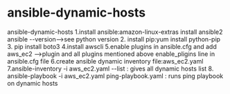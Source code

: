 # ansible-dynamic-hosts
ansible-dynamic-hosts
1.install ansible:amazon-linux-extras install ansible2
ansible --version-->see python version
2. install pip:yum install python-pip
3. pip install boto3
4.install awscli
5.enable plugins in ansible.cfg and add aws_ec2 -->plugin and all plugins mentioned above enable_pligins line in ansible.cfg file
6.create ansible dynamic inventory file:aws_ec2.yaml
7.ansible-inventory -i aws_ec2.yaml --list : gives all dynamic hosts list
8. ansible-playbook -i aws_ec2.yaml ping-playbook.yaml : runs ping playbook on dynamic hosts
